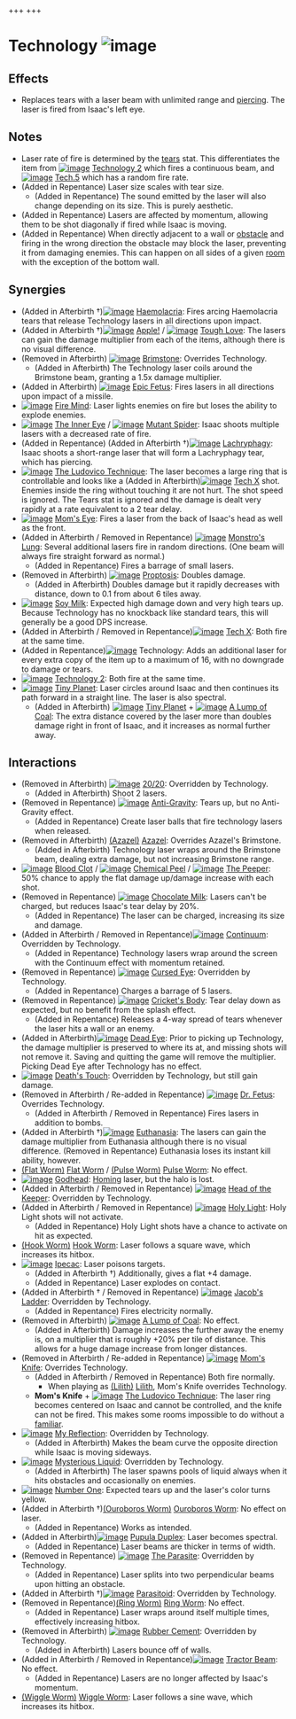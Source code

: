 +++
+++

 # Technology ![image](/image/Technology.png) 


Effects
---------


* Replaces tears with a laser beam with unlimited range and [piercing](/wiki/Piercing_tears "Piercing tears"). The laser is fired from Isaac's left eye.


Notes
-------


* Laser rate of fire is determined by the [tears](/wiki/Tears "Tears") stat. This differentiates the item from [![image](/image/Technology_2.png)](/wiki/Technology_2 "Technology 2") [Technology 2](/wiki/Technology_2 "Technology 2") which fires a continuous beam, and [![image](/image/Tech.5.png)](/wiki/Tech.5 "Tech.5") [Tech.5](/wiki/Tech.5 "Tech.5") which has a random fire rate.
* (Added in Repentance) Laser size scales with tear size.
	+ (Added in Repentance) The sound emitted by the laser will also change depending on its size. This is purely aesthetic.
* (Added in Repentance) Lasers are affected by momentum, allowing them to be shot diagonally if fired while Isaac is moving.
* (Added in Repentance) When directly adjacent to a wall or [obstacle](/wiki/Obstacles "Obstacles") and firing in the wrong direction the obstacle may block the laser, preventing it from damaging enemies. This can happen on all sides of a given [room](/wiki/Rooms "Rooms") with the exception of the bottom wall.


Synergies
-----------


* (Added in Afterbirth †)[![image](/image/Haemolacria.png)](/wiki/Haemolacria "Haemolacria") [Haemolacria](/wiki/Haemolacria "Haemolacria"): Fires arcing Haemolacria tears that release Technology lasers in all directions upon impact.
* (Added in Afterbirth †)[![image](/image/Apple!.png)](/wiki/Apple! "Apple!") [Apple!](/wiki/Apple! "Apple!") / [![image](/image/Tough_Love.png)](/wiki/Tough_Love "Tough Love") [Tough Love](/wiki/Tough_Love "Tough Love"): The lasers can gain the damage multiplier from each of the items, although there is no visual difference.
* (Removed in Afterbirth) [![image](/image/Brimstone.png)](/wiki/Brimstone "Brimstone") [Brimstone](/wiki/Brimstone "Brimstone"): Overrides Technology.
	+ (Added in Afterbirth) The Technology laser coils around the Brimstone beam, granting a 1.5x damage multiplier.
* (Added in Afterbirth) [![image](/image/Epic_Fetus.png)](/wiki/Epic_Fetus "Epic Fetus") [Epic Fetus](/wiki/Epic_Fetus "Epic Fetus"): Fires lasers in all directions upon impact of a missile.
* [![image](/image/Fire_Mind.png)](/wiki/Fire_Mind "Fire Mind") [Fire Mind](/wiki/Fire_Mind "Fire Mind"): Laser lights enemies on fire but loses the ability to explode enemies.
* [![image](/image/The_Inner_Eye.png)](/wiki/The_Inner_Eye "The Inner Eye") [The Inner Eye](/wiki/The_Inner_Eye "The Inner Eye") / [![image](/image/Mutant_Spider.png)](/wiki/Mutant_Spider "Mutant Spider") [Mutant Spider](/wiki/Mutant_Spider "Mutant Spider"): Isaac shoots multiple lasers with a decreased rate of fire.
* (Added in Repentance) (Added in Afterbirth †)[![image](/image/Lachryphagy.png)](/wiki/Lachryphagy "Lachryphagy") [Lachryphagy](/wiki/Lachryphagy "Lachryphagy"): Isaac shoots a short-range laser that will form a Lachryphagy tear, which has piercing.
* [![image](/image/The_Ludovico_Technique.png)](/wiki/The_Ludovico_Technique "The Ludovico Technique") [The Ludovico Technique](/wiki/The_Ludovico_Technique "The Ludovico Technique"): The laser becomes a large ring that is controllable and looks like a (Added in Afterbirth)[![image](/image/Tech_X.png)](/wiki/Tech_X "Tech X") [Tech X](/wiki/Tech_X "Tech X") shot. Enemies inside the ring without touching it are not hurt. The shot speed is ignored. The Tears stat is ignored and the damage is dealt very rapidly at a rate equivalent to a 2 tear delay.
* [![image](/image/Mom%27s_Eye.png)](/wiki/Mom%27s_Eye "Mom's Eye") [Mom's Eye](/wiki/Mom%27s_Eye "Mom's Eye"): Fires a laser from the back of Isaac's head as well as the front.
* (Added in Afterbirth / Removed in Repentance) [![image](/image/Monstro%27s_Lung.png)](/wiki/Monstro%27s_Lung "Monstro's Lung") [Monstro's Lung](/wiki/Monstro%27s_Lung "Monstro's Lung"): Several additional lasers fire in random directions. (One beam will always fire straight forward as normal.)
	+ (Added in Repentance) Fires a barrage of small lasers.
* (Removed in Afterbirth) [![image](/image/Proptosis.png)](/wiki/Proptosis "Proptosis") [Proptosis](/wiki/Proptosis "Proptosis"): Doubles damage.
	+ (Added in Afterbirth) Doubles damage but it rapidly decreases with distance, down to 0.1 from about 6 tiles away.
* [![image](/image/Soy_Milk.png)](/wiki/Soy_Milk "Soy Milk") [Soy Milk](/wiki/Soy_Milk "Soy Milk"): Expected high damage down and very high tears up. Because Technology has no knockback like standard tears, this will generally be a good DPS increase.
* (Added in Afterbirth / Removed in Repentance)[![image](/image/Tech_X.png)](/wiki/Tech_X "Tech X") [Tech X](/wiki/Tech_X "Tech X"): Both fire at the same time.
* (Added in Repentance)[![image](/image/Technology.png)](/wiki/Technology "Technology") Technology: Adds an additional laser for every extra copy of the item up to a maximum of 16, with no downgrade to damage or tears.
* [![image](/image/Technology_2.png)](/wiki/Technology_2 "Technology 2") [Technology 2](/wiki/Technology_2 "Technology 2"): Both fire at the same time.
* [![image](/image/Tiny_Planet.png)](/wiki/Tiny_Planet "Tiny Planet") [Tiny Planet](/wiki/Tiny_Planet "Tiny Planet"): Laser circles around Isaac and then continues its path forward in a straight line. The laser is also spectral.
	+ (Added in Afterbirth) [![image](/image/Tiny_Planet.png)](/wiki/Tiny_Planet "Tiny Planet") [Tiny Planet](/wiki/Tiny_Planet "Tiny Planet") + [![image](/image/A_Lump_of_Coal.png)](/wiki/A_Lump_of_Coal "A Lump of Coal") [A Lump of Coal](/wiki/A_Lump_of_Coal "A Lump of Coal"): The extra distance covered by the laser more than doubles damage right in front of Isaac, and it increases as normal further away.


Interactions
--------------


* (Removed in Afterbirth) [![image](/image/20/20.png)](/wiki/20/20 "20/20") [20/20](/wiki/20/20 "20/20"): Overridden by Technology.
	+ (Added in Afterbirth) Shoot 2 lasers.
* (Removed in Repentance) [![image](/image/Anti-Gravity.png)](/wiki/Anti-Gravity "Anti-Gravity") [Anti-Gravity](/wiki/Anti-Gravity "Anti-Gravity"): Tears up, but no Anti-Gravity effect.
	+ (Added in Repentance) Create laser balls that fire technology lasers when released.
* (Removed in Afterbirth)  [(Azazel)](/wiki/Azazel "Azazel") [Azazel](/wiki/Azazel "Azazel"): Overrides Azazel's Brimstone.
	+ (Added in Afterbirth) Technology laser wraps around the Brimstone beam, dealing extra damage, but not increasing Brimstone range.
* [![image](/image/Blood_Clot.png)](/wiki/Blood_Clot "Blood Clot") [Blood Clot](/wiki/Blood_Clot "Blood Clot") / [![image](/image/Chemical_Peel.png)](/wiki/Chemical_Peel "Chemical Peel") [Chemical Peel](/wiki/Chemical_Peel "Chemical Peel") / [![image](/image/The_Peeper.png)](/wiki/The_Peeper "The Peeper") [The Peeper](/wiki/The_Peeper "The Peeper"): 50% chance to apply the flat damage up/damage increase with each shot.
* (Removed in Repentance) [![image](/image/Chocolate_Milk.png)](/wiki/Chocolate_Milk "Chocolate Milk") [Chocolate Milk](/wiki/Chocolate_Milk "Chocolate Milk"): Lasers can't be charged, but reduces Isaac's tear delay by 20%.
	+ (Added in Repentance) The laser can be charged, increasing its size and damage.
* (Added in Afterbirth / Removed in Repentance)[![image](/image/Continuum.png)](/wiki/Continuum "Continuum") [Continuum](/wiki/Continuum "Continuum"): Overridden by Technology.
	+ (Added in Repentance) Technology lasers wrap around the screen with the Continuum effect with momentum retained.
* (Removed in Repentance) [![image](/image/Cursed_Eye.png)](/wiki/Cursed_Eye "Cursed Eye") [Cursed Eye](/wiki/Cursed_Eye "Cursed Eye"): Overridden by Technology.
	+ (Added in Repentance) Charges a barrage of 5 lasers.
* (Removed in Repentance) [![image](/image/Cricket%27s_Body.png)](/wiki/Cricket%27s_Body "Cricket's Body") [Cricket's Body](/wiki/Cricket%27s_Body "Cricket's Body"): Tear delay down as expected, but no benefit from the splash effect.
	+ (Added in Repentance) Releases a 4-way spread of tears whenever the laser hits a wall or an enemy.
* (Added in Afterbirth)[![image](/image/Dead_Eye.png)](/wiki/Dead_Eye "Dead Eye") [Dead Eye](/wiki/Dead_Eye "Dead Eye"): Prior to picking up Technology, the damage multiplier is preserved to where its at, and missing shots will not remove it. Saving and quitting the game will remove the multiplier. Picking Dead Eye after Technology has no effect.
* [![image](/image/Death%27s_Touch.png)](/wiki/Death%27s_Touch "Death's Touch") [Death's Touch](/wiki/Death%27s_Touch "Death's Touch"): Overridden by Technology, but still gain damage.
* (Removed in Afterbirth / Re-added in Repentance) [![image](/image/Dr._Fetus.png)](/wiki/Dr._Fetus "Dr. Fetus") [Dr. Fetus](/wiki/Dr._Fetus "Dr. Fetus"): Overrides Technology.
	+ (Added in Afterbirth / Removed in Repentance) Fires lasers in addition to bombs.
* (Added in Afterbirth †)[![image](/image/Euthanasia.png)](/wiki/Euthanasia "Euthanasia") [Euthanasia](/wiki/Euthanasia "Euthanasia"): The lasers can gain the damage multiplier from Euthanasia although there is no visual difference. (Removed in Repentance) Euthanasia loses its instant kill ability, however.
* [(Flat Worm)](/wiki/Flat_Worm "Flat Worm") [Flat Worm](/wiki/Flat_Worm "Flat Worm") / [(Pulse Worm)](/wiki/Pulse_Worm "Pulse Worm") [Pulse Worm](/wiki/Pulse_Worm "Pulse Worm"): No effect.
* [![image](/image/Godhead.png)](/wiki/Godhead "Godhead") [Godhead](/wiki/Godhead "Godhead"): [Homing](/wiki/Homing_tears "Homing tears") laser, but the halo is lost.
* (Added in Afterbirth / Removed in Repentance) [![image](/image/Head_of_the_Keeper.png)](/wiki/Head_of_the_Keeper "Head of the Keeper") [Head of the Keeper](/wiki/Head_of_the_Keeper "Head of the Keeper"): Overridden by Technology.
* (Added in Afterbirth / Removed in Repentance) [![image](/image/Holy_Light.png)](/wiki/Holy_Light "Holy Light") [Holy Light](/wiki/Holy_Light "Holy Light"): Holy Light shots will not activate.
	+ (Added in Repentance) Holy Light shots have a chance to activate on hit as expected.
* [(Hook Worm)](/wiki/Hook_Worm "Hook Worm") [Hook Worm](/wiki/Hook_Worm "Hook Worm"): Laser follows a square wave, which increases its hitbox.
* [![image](/image/Ipecac.png)](/wiki/Ipecac "Ipecac") [Ipecac](/wiki/Ipecac "Ipecac"): Laser poisons targets.
	+ (Added in Afterbirth †) Additionally, gives a flat +4 damage.
	+ (Added in Repentance) Laser explodes on contact.
* (Added in Afterbirth † / Removed in Repentance) [![image](/image/Jacob%27s_Ladder.png)](/wiki/Jacob%27s_Ladder "Jacob's Ladder") [Jacob's Ladder](/wiki/Jacob%27s_Ladder "Jacob's Ladder"): Overridden by Technology.
	+ (Added in Repentance) Fires electricity normally.
* (Removed in Afterbirth) [![image](/image/A_Lump_of_Coal.png)](/wiki/A_Lump_of_Coal "A Lump of Coal") [A Lump of Coal](/wiki/A_Lump_of_Coal "A Lump of Coal"): No effect.
	+ (Added in Afterbirth) Damage increases the further away the enemy is, on a multiplier that is roughly +20% per tile of distance. This allows for a huge damage increase from longer distances.
* (Removed in Afterbirth / Re-added in Repentance) [![image](/image/Mom%27s_Knife.png)](/wiki/Mom%27s_Knife "Mom's Knife") [Mom's Knife](/wiki/Mom%27s_Knife "Mom's Knife"): Overrides Technology.
	+ (Added in Afterbirth / Removed in Repentance) Both fire normally.
		- When playing as  [(Lilith)](/wiki/Lilith "Lilith") [Lilith](/wiki/Lilith "Lilith"), Mom's Knife overrides Technology.
	+ **Mom's Knife** + [![image](/image/The_Ludovico_Technique.png)](/wiki/The_Ludovico_Technique "The Ludovico Technique") [The Ludovico Technique](/wiki/The_Ludovico_Technique "The Ludovico Technique"): The laser ring becomes centered on Isaac and cannot be controlled, and the knife can not be fired. This makes some rooms impossible to do without a [familiar](/wiki/Familiar "Familiar").
* [![image](/image/My_Reflection.png)](/wiki/My_Reflection "My Reflection") [My Reflection](/wiki/My_Reflection "My Reflection"): Overridden by Technology.
	+ (Added in Afterbirth) Makes the beam curve the opposite direction while Isaac is moving sideways.
* [![image](/image/Mysterious_Liquid.png)](/wiki/Mysterious_Liquid "Mysterious Liquid") [Mysterious Liquid](/wiki/Mysterious_Liquid "Mysterious Liquid"): Overridden by Technology.
	+ (Added in Afterbirth) The laser spawns pools of liquid always when it hits obstacles and occasionally on enemies.
* [![image](/image/Number_One.png)](/wiki/Number_One "Number One") [Number One](/wiki/Number_One "Number One"): Expected tears up and the laser's color turns yellow.
* (Added in Afterbirth †)[(Ouroboros Worm)](/wiki/Ouroboros_Worm "Ouroboros Worm") [Ouroboros Worm](/wiki/Ouroboros_Worm "Ouroboros Worm"): No effect on laser.
	+ (Added in Repentance) Works as intended.
* (Added in Afterbirth)[![image](/image/Pupula_Duplex.png)](/wiki/Pupula_Duplex "Pupula Duplex") [Pupula Duplex](/wiki/Pupula_Duplex "Pupula Duplex"): Laser becomes spectral.
	+ (Added in Repentance) Laser beams are thicker in terms of width.
* (Removed in Repentance) [![image](/image/The_Parasite.png)](/wiki/The_Parasite "The Parasite") [The Parasite](/wiki/The_Parasite "The Parasite"): Overridden by Technology.
	+ (Added in Repentance) Laser splits into two perpendicular beams upon hitting an obstacle.
* (Added in Afterbirth †)[![image](/image/Parasitoid.png)](/wiki/Parasitoid "Parasitoid") [Parasitoid](/wiki/Parasitoid "Parasitoid"): Overridden by Technology.
* (Removed in Repentance)[(Ring Worm)](/wiki/Ring_Worm "Ring Worm") [Ring Worm](/wiki/Ring_Worm "Ring Worm"): No effect.
	+ (Added in Repentance) Laser wraps around itself multiple times, effectively increasing hitbox.
* (Removed in Afterbirth) [![image](/image/Rubber_Cement.png)](/wiki/Rubber_Cement "Rubber Cement") [Rubber Cement](/wiki/Rubber_Cement "Rubber Cement"): Overridden by Technology.
	+ (Added in Afterbirth) Lasers bounce off of walls.
* (Added in Afterbirth / Removed in Repentance)[![image](/image/Tractor_Beam.png)](/wiki/Tractor_Beam "Tractor Beam") [Tractor Beam](/wiki/Tractor_Beam "Tractor Beam"): No effect.
	+ (Added in Repentance) Lasers are no longer affected by Isaac's momentum.
* [(Wiggle Worm)](/wiki/Wiggle_Worm "Wiggle Worm") [Wiggle Worm](/wiki/Wiggle_Worm "Wiggle Worm"): Laser follows a sine wave, which increases its hitbox.


